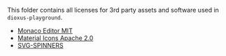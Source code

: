 This folder contains all licenses for 3rd party assets and software used in `dioxus-playground`.

- [Monaco Editor MIT](./MONACO-MIT)
- [Material Icons Apache 2.0](./MATERIAL-ICONS-APACHE2)
- [SVG-SPINNERS](./SVG-SPINNERS-MIT)